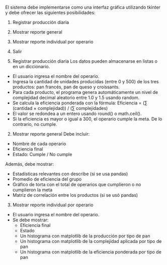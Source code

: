 El sistema debe implementarse como una interfaz gráfica utilizando tkinter y debe ofrecer las siguientes posibilidades:

1. Registrar producción diaria
2. Mostrar reporte general
3. Mostrar reporte individual por operario
4. Salir

1. Registrar producción diaria
Los datos pueden almacenarse en listas o en un diccionario.

- El usuario ingresa el nombre del operario.
- Ingresa la cantidad de unidades producidas (entre 0 y 500) de los tres productos: pan francés, pan de queso y croissants.
- Para cada producto, el programa genera automáticamente un nivel de complejidad decimal aleatorio entre 1.0 y 1.5 usando random.
- Se calcula la eficiencia ponderada con la fórmula:
  Eficiencia = (∑ (cantidad × complejidad)) / (∑ complejidades)
- El valor se redondea a un entero usando round() o math.ceil().
- Si la eficiencia es mayor o igual a 300, el operario cumple la meta. De lo contrario, no cumple.

2. Mostrar reporte general
Debe incluir:
- Nombre de cada operario
- Eficiencia final
- Estado: Cumple / No cumple

Además, debe mostrar:
- Estadísticas relevantes con describe (si se usa pandas)
- Promedio de eficiencia del grupo
- Gráfico de torta con el total de operarios que cumplieron o no cumplieron la meta
- Matriz de correlación entre los productos (si se usó pandas)

3. Mostrar reporte individual por operario
- El usuario ingresa el nombre del operario.
- Se debe mostrar:
  - Eficiencia final
  - Estado
  - Un histograma con matplotlib de la producción por tipo de pan
  - Un histograma con matplotlib de la complejidad aplicada por tipo de pan
  - Un histograma con matplotlib de la eficiencia ponderada por tipo de pan
